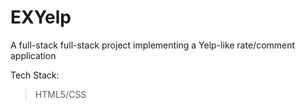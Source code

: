 # EXYelp

A full-stack full-stack project implementing a Yelp-like rate/comment application

Tech Stack:
> HTML5/CSS
> 
